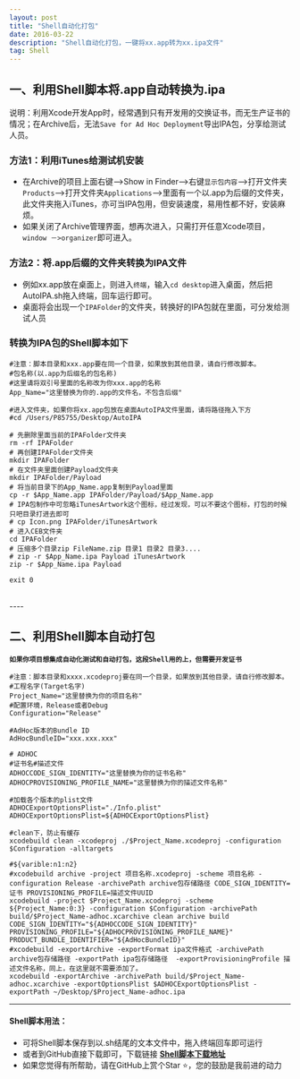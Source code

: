 ```yaml
---
layout: post
title: "Shell自动化打包"
date: 2016-03-22 
description: "Shell自动化打包，一键将xx.app转为xx.ipa文件"
tag: Shell 
---   
```


## 一、利用Shell脚本将.app自动转换为.ipa

说明：利用Xcode开发App时，经常遇到只有开发用的交换证书，而无生产证书的情况；在Archive后，无法`Save for Ad Hoc Deployment`导出IPA包，分享给测试人员。

### 方法1：利用iTunes给测试机安装

* 在Archive的项目上面右键-->Show in Finder-->右键`显示包内容`-->打开文件夹`Products`-->打开文件夹`Applications`-->里面有一个以.app为后缀的文件夹，此文件夹拖入iTunes，亦可当IPA包用，但安装速度，易用性都不好，安装麻烦。
* 如果关闭了Archive管理界面，想再次进入，只需打开任意Xcode项目，`window －>organizer`即可进入。

### 方法2：将.app后缀的文件夹转换为IPA文件

* 例如xx.app放在桌面上，则进入`终端`，输入`cd desktop`进入桌面，然后把AutoIPA.sh拖入终端，回车运行即可。
* 桌面将会出现一个`IPAFolder`的文件夹，转换好的IPA包就在里面，可分发给测试人员

### 转换为IPA包的Shell脚本如下

```shell
#注意：脚本目录和xxx.app要在同一个目录，如果放到其他目录，请自行修改脚本。
#包名称(以.app为后缀名的包名称)
#这里请将双引号里面的名称改为你xxx.app的名称
App_Name="这里替换为你的.app的文件名，不包含后缀"

#进入文件夹，如果你将xx.app包放在桌面AutoIPA文件里面，请将路径拖入下方
#cd /Users/P85755/Desktop/AutoIPA

# 先删除里面当前的IPAFolder文件夹
rm -rf IPAFolder
# 再创建IPAFolder文件夹
mkdir IPAFolder
# 在文件夹里面创建Payload文件夹
mkdir IPAFolder/Payload
# 将当前目录下的App_Name.app复制到Payload里面
cp -r $App_Name.app IPAFolder/Payload/$App_Name.app
# IPA包制作中可忽略iTunesArtwork这个图标，经过发现，可以不要这个图标，打包的时候只吧目录打进去即可
# cp Icon.png IPAFolder/iTunesArtwork
# 进入CEB文件夹
cd IPAFolder
# 压缩多个目录zip FileName.zip 目录1 目录2 目录3....
# zip -r $App_Name.ipa Payload iTunesArtwork
zip -r $App_Name.ipa Payload

exit 0
```
<br>
----

## 二、利用Shell脚本自动打包

**`如果你项目想集成自动化测试和自动打包，这段Shell用的上，但需要开发证书`**

```shell
#注意：脚本目录和xxxx.xcodeproj要在同一个目录，如果放到其他目录，请自行修改脚本。
#工程名字(Target名字)
Project_Name="这里替换为你的项目名称"
#配置环境，Release或者Debug
Configuration="Release"

#AdHoc版本的Bundle ID
AdHocBundleID="xxx.xxx.xxx"

# ADHOC
#证书名#描述文件
ADHOCCODE_SIGN_IDENTITY="这里替换为你的证书名称"
ADHOCPROVISIONING_PROFILE_NAME="这里替换为你的描述文件名称"

#加载各个版本的plist文件
ADHOCExportOptionsPlist="./Info.plist"
ADHOCExportOptionsPlist=${ADHOCExportOptionsPlist}

#clean下，防止有缓存
xcodebuild clean -xcodeproj ./$Project_Name.xcodeproj -configuration $Configuration -alltargets

#${varible:n1:n2}
#xcodebuild archive -project 项目名称.xcodeproj -scheme 项目名称 -configuration Release -archivePath archive包存储路径 CODE_SIGN_IDENTITY=证书 PROVISIONING_PROFILE=描述文件UUID
xcodebuild -project $Project_Name.xcodeproj -scheme ${Project_Name:0:3} -configuration $Configuration -archivePath build/$Project_Name-adhoc.xcarchive clean archive build  CODE_SIGN_IDENTITY="${ADHOCCODE_SIGN_IDENTITY}" PROVISIONING_PROFILE="${ADHOCPROVISIONING_PROFILE_NAME}" PRODUCT_BUNDLE_IDENTIFIER="${AdHocBundleID}"
#xcodebuild -exportArchive -exportFormat ipa文件格式 -archivePath archive包存储路径 -exportPath ipa包存储路径  -exportProvisioningProfile 描述文件名称，同上，在这里就不需要添加了。
xcodebuild -exportArchive -archivePath build/$Project_Name-adhoc.xcarchive -exportOptionsPlist $ADHOCExportOptionsPlist -exportPath ~/Desktop/$Project_Name-adhoc.ipa

```

------

#### Shell脚本用法：

* 可将Shell脚本保存到以.sh结尾的文本文件中，拖入终端回车即可运行
* 或者到GitHub直接下载即可，下载链接 **[Shell脚本下载地址](https://github.com/muzipiao/CreateiPhoneIconShell)**
* 如果您觉得有所帮助，请在GitHub上赏个Star ⭐️，您的鼓励是我前进的动力